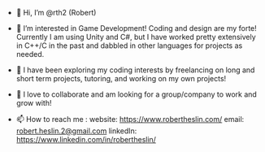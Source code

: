 - 👋 Hi, I’m @rth2 (Robert)

- 👀 I’m interested in Game Development! Coding and design are my forte! Currently I am using Unity and C#, but I have worked pretty extensively in C++/C in the past and dabbled in other languages for projects as needed.

- 🌱 I have been exploring my coding interests by freelancing on long and short term projects, tutoring, and working on my own projects!

- 💞️ I love to collaborate and am looking for a group/company to work and grow with!

- 📫 How to reach me : website: https://www.robertheslin.com/
                       email: robert.heslin.2@gmail.com
                       linkedIn: https://www.linkedin.com/in/robertheslin/

<!---
rth2/rth2 is a ✨ special ✨ repository because its `README.md` (this file) appears on your GitHub profile.
You can click the Preview link to take a look at your changes.
--->
